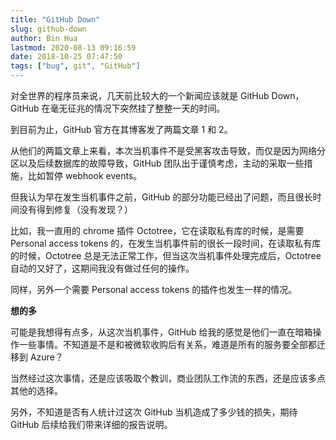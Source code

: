 ```yaml
---
title: "GitHub Down"
slug: github-down
author: Bin Hua
lastmod: 2020-08-13 09:16:59
date: 2018-10-25 07:47:50
tags: ["bug", git", "GitHub"]
---
```


对全世界的程序员来说，几天前比较大的一个新闻应该就是 GitHub Down，GitHub 在毫无征兆的情况下突然挂了整整一天的时间。

到目前为止，GitHub 官方在其博客发了两篇文章 1 和 2。

从他们的两篇文章上来看，本次当机事件不是受黑客攻击导致，而仅是因为网络分区以及后续数据库的故障导致，GitHub 团队出于谨慎考虑，主动的采取一些措施，比如暂停 webhook events。

但我认为早在发生当机事件之前，GitHub 的部分功能已经出了问题，而且很长时间没有得到修复（没有发现？）

比如，我一直用的 chrome 插件 Octotree，它在读取私有库的时候，是需要 Personal access tokens 的，在发生当机事件前的很长一段时间，在读取私有库的时候，Octotree 总是无法正常工作，但当这次当机事件处理完成后，Octotree 自动的又好了，这期间我没有做过任何的操作。

同样，另外一个需要 Personal access tokens 的插件也发生一样的情况。

**想的多**

可能是我想得有点多，从这次当机事件，GitHub 给我的感觉是他们一直在暗箱操作一些事情。不知道是不是和被微软收购后有关系，难道是所有的服务要全部都迁移到 Azure？

当然经过这次事情，还是应该吸取个教训，商业团队工作流的东西，还是应该多点其他的选择。

另外，不知道是否有人统计过这次 GitHub 当机造成了多少钱的损失，期待 GitHub 后续给我们带来详细的报告说明。